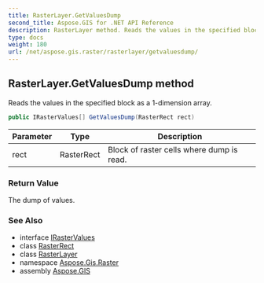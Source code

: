 ```yaml
---
title: RasterLayer.GetValuesDump
second_title: Aspose.GIS for .NET API Reference
description: RasterLayer method. Reads the values in the specified block as a 1dimension array.
type: docs
weight: 180
url: /net/aspose.gis.raster/rasterlayer/getvaluesdump/
---
```

## RasterLayer.GetValuesDump method

Reads the values in the specified block as a 1-dimension array.

```csharp
public IRasterValues[] GetValuesDump(RasterRect rect)
```

| Parameter | Type | Description |
| --- | --- | --- |
| rect | RasterRect | Block of raster cells where dump is read. |

### Return Value

The dump of values.

### See Also

* interface [IRasterValues](../../irastervalues/)
* class [RasterRect](../../rasterrect/)
* class [RasterLayer](../)
* namespace [Aspose.Gis.Raster](../../rasterlayer/)
* assembly [Aspose.GIS](../../../)


